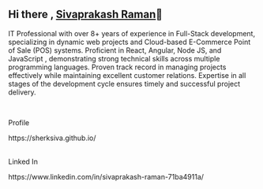 ## Hi there , <a href="https://sherksiva.github.io" target="_blank" title="Sivprakash Raman">Sivaprakash Raman</a>👋

<div>
  <p>
    IT Professional with over 8+ years of experience in Full-Stack development,
    specializing in dynamic web projects and Cloud-based E-Commerce Point of Sale
    (POS) systems. Proficient in React, Angular, Node JS, and JavaScript ,
    demonstrating strong technical skills across multiple programming languages.
    Proven track record in managing projects effectively while maintaining excellent
    customer relations. Expertise in all stages of the development cycle ensures timely
    and successful project delivery.
  </p>
  <br />
  <p>
    <p>Profile</p>
      https://sherksiva.github.io/
    <br />
    <br />
    <p>Linked In</p>
      https://www.linkedin.com/in/sivaprakash-raman-71ba4911a/
    <br />
  </p>
</div>

<!--
**sherksiva/sherksiva** is a ✨ _special_ ✨ repository because its `README.md` (this file) appears on your GitHub profile.
